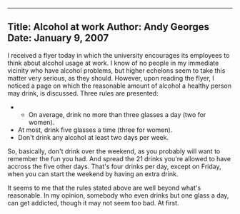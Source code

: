 -----
Title:  Alcohol at work
Author: Andy Georges
Date: January 9, 2007
----







I received a flyer today in which the university encourages its
employees to think about alcohol usage at work. I know of no people in
my immediate vicinity who have alcohol problems, but higher echelons
seem to take this matter very serious, as they should. However, upon
reading the flyer, I noticed a page on which the reasonable amount of
alcohol a healthy person may drink, is discussed. Three rules are
presented:


-   -   On average, drink no more than three glasses a day (two for
women).
-   At most, drink five glasses a time (three for women).
-   Don't drink any alcohol at least two days per week.


So, basically, don't drink over the weekend, as you probably will want
to remember the fun you had. And spread the 21 drinks you're allowed to
have accross the five other days. That's four drinks per day, except on
Friday, when you can start the weekend by having an extra drink.


It seems to me that the rules stated above are well beyond what's
reasonable. In my opinion, somebody who even drinks but one glass a day,
can get addicted, though it may not seem too bad. At first.




